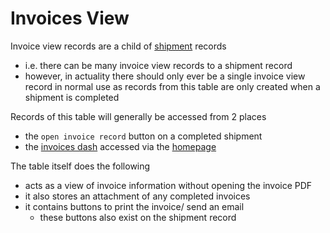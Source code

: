 # Invoices View

Invoice view records are a child of [shipment](shipmentsAndInvoices.md) records

- i.e. there can be many invoice view records to a shipment record
- however, in actuality there should only ever be a single invoice view record in normal use as records from this table are only created when a shipment is completed

Records of this table will generally be accessed from 2 places

- the `open invoice record` button on a completed shipment
- the [invoices dash](invoicesDash.md) accessed via the [homepage](home.md)

The table itself does the following

- acts as a view of invoice information without opening the invoice PDF
- it also stores an attachment of any completed invoices
- it contains buttons to print the invoice/ send an email
  - these buttons also exist on the shipment record

